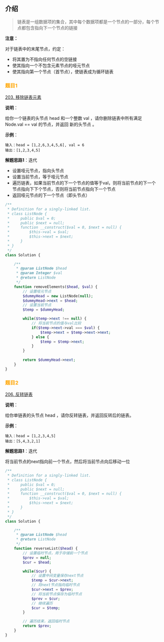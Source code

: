 ## 介绍

> 链表是一组数据项的集合，其中每个数据项都是一个节点的一部分，每个节点都包含指向下一个节点的链接

**注意：**

对于链表中的末尾节点，约定：
 
* 将其置为不指向任何节点的空链接
* 使其指向一个不包含元素节点的哑元节点
* 使其指向第一个节点（首节点），使链表成为循环链表

### <font style="color:orange"> 题目1 </font>

[203. 移除链表元素](https://leetcode.cn/problems/remove-linked-list-elements)

**说明**：

给你一个链表的头节点 head 和一个整数 val ，请你删除链表中所有满足 Node.val == val 的节点，并返回 新的头节点 。

**示例**：

```
输入：head = [1,2,6,3,4,5,6], val = 6
输出：[1,2,3,4,5]
```

**解题思路1**：迭代

+ 设置哑元节点，指向头节点
+ 设置当前节点，等于哑元节点
+ 遍历链表，如果当前节点的下一个节点的值等于val，则将当前节点的下一个节点指向下下个节点，否则将当前节点指向下一个节点
+ 返回哑元节点的下一个节点（即头节点）

```php
/**
 * Definition for a singly-linked list.
 * class ListNode {
 *     public $val = 0;
 *     public $next = null;
 *     function __construct($val = 0, $next = null) {
 *         $this->val = $val;
 *         $this->next = $next;
 *     }
 * }
 */
class Solution {

    /**
     * @param ListNode $head
     * @param Integer $val
     * @return ListNode
     */
    function removeElements($head, $val) {
        // 设置哑元节点
        $dummyHead = new ListNode(null);
        $dummyHead->next = $head;
        // 设置当前节点
        $temp = $dummyHead;

        while($temp->next !== null) {
            // 将当前节点的值与val比较
            if($temp->next->val === $val) {
                $temp->next = $temp->next->next;
            } else {
                $temp = $temp->next;
            }
        }
        
        return $dummyHead->next;
    }
}
```

### <font style="color:orange"> 题目2 </font>

[206. 反转链表](https://leetcode.cn/problems/reverse-linked-list)

**说明**：

给你单链表的头节点 head ，请你反转链表，并返回反转后的链表。

**示例**：

```
输入：head = [1,2,3,4,5]
输出：[5,4,3,2,1]
```

**解题思路1**：迭代

将当前节点的next指向前一个节点，然后将当前节点向后移动一位

```php
/**
 * Definition for a singly-linked list.
 * class ListNode {
 *     public $val = 0;
 *     public $next = null;
 *     function __construct($val = 0, $next = null) {
 *         $this->val = $val;
 *         $this->next = $next;
 *     }
 * }
 */
class Solution {

    /**
     * @param ListNode $head
     * @return ListNode
     */
    function reverseList($head) {
        // 设置临时节点，用于存储前一个节点
        $prev = null;
        $cur = $head;

        while($cur) {
            // 设置中间变量保存next节点
            $temp = $cur->next;
            // 将next节点指向临时节点
            $cur->next = $prev;
            // 将当前节点保存为临时节点
            $prev = $cur;
            // 继续遍历
            $cur = $temp;
        }

        // 遍历结束，返回临时节点
        return $prev;
    }
}
```